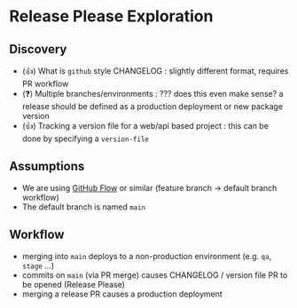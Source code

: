 # Release Please Exploration

## Discovery

- (👍) What is `github` style CHANGELOG : slightly different format, requires PR workflow
- (❓) Multiple branches/environments : ??? does this even make sense? a release should be defined as a production deployment or new package version
- (👍) Tracking a version file for a web/api based project : this can be done by specifying a `version-file`

## Assumptions

- We are using [GitHub Flow]() or similar (feature branch -> default branch workflow)
- The default branch is named `main`

## Workflow

- merging into `main` deploys to a non-production environment (e.g. `qa`, `stage` ...)
- commits on `main` (via PR merge) causes CHANGELOG / version file PR to be opened (Release Please)
- merging a release PR causes a production deployment


